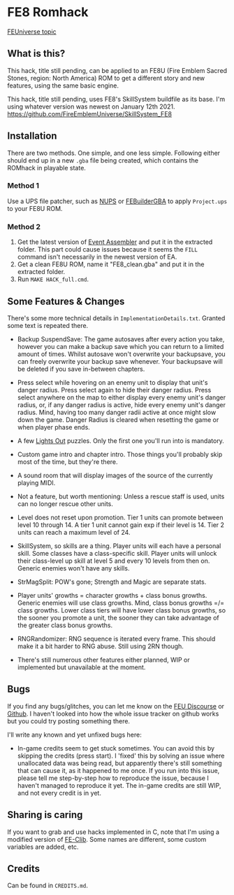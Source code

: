 # FE8 Romhack 

[FEUniverse topic](TODO)

## What is this?

This hack, title still pending, can be applied to an FE8U (Fire Emblem Sacred Stones, region: North America) ROM to get a different story and new features, using the same basic engine.

This hack, title still pending, uses FE8's SkillSystem buildfile as its base. I'm using whatever version was newest on January 12th 2021. https://github.com/FireEmblemUniverse/SkillSystem_FE8

## Installation

There are two methods. One simple, and one less simple. Following either should end up in a new `.gba` file being created, which contains the ROMhack in playable state.

### Method 1
Use a UPS file patcher, such as [NUPS](https://www.romhacking.net/utilities/606/) or [FEBuilderGBA](https://github.com/FEBuilderGBA/FEBuilderGBA) to apply `Project.ups` to your FE8U ROM.

### Method 2
1. Get the latest version of [Event Assembler](https://feuniverse.us/t/event-assembler/1749) and put it in the extracted folder. This part could cause issues because it seems the `FILL` command isn't necessarily in the newest version of EA.
2. Get a clean FE8U ROM, name it "FE8_clean.gba" and put it in the extracted folder.
3. Run `MAKE HACK_full.cmd`.

## Some Features & Changes

There's some more technical details in `ImplementationDetails.txt`. Granted some text is repeated there.
  - Backup SuspendSave: The game autosaves after every action you take, however you can make a backup save which you can return to a limited amount of times. Whilst autosave won't overwrite your backupsave, you can freely overwrite your backup save whenever. Your backupsave will be deleted if you save in-between chapters.
  
  - Press select while hovering on an enemy unit to display that unit's danger radius. Press select again to hide their danger radius. Press select anywhere on the map to either display every enemy unit's danger radius, or, if any danger radius is active, hide every enemy unit's danger radius. Mind, having too many danger radii active at once might slow down the game. Danger Radius is cleared when resetting the game or when player phase ends.

  - A few [Lights Out](https://en.wikipedia.org/wiki/Lights_Out_(game)) puzzles. Only the first one you'll run into is mandatory.

  - Custom game intro and chapter intro. Those things you'll probably skip most of the time, but they're there.
  
  - A sound room that will display images of the source of the currently playing MIDI.
  
  - Not a feature, but worth mentioning: Unless a rescue staff is used, units can no longer rescue other units.

  - Level does not reset upon promotion. Tier 1 units can promote between level 10 through 14. A tier 1 unit cannot gain exp if their level is 14. Tier 2 units can reach a maximum level of 24.
  
  - SkillSystem, so skills are a thing. Player units will each have a personal skill. Some classes have a class-specific skill. Player units will unlock their class-level up skill at level 5 and every 10 levels from then on. Generic enemies won't have any skills.
  
  - StrMagSplit: POW's gone; Strength and Magic are separate stats.
  
  - Player units' growths = character growths + class bonus growths. Generic enemies will use class growths. Mind, class bonus growths =/= class growths. Lower class tiers will have lower class bonus growths, so the sooner you promote a unit, the sooner they can take advantage of the greater class bonus growths.
  
  - RNGRandomizer: RNG sequence is iterated every frame. This should make it a bit harder to RNG abuse. Still using 2RN though.
  
  - There's still numerous other features either planned, WIP or implemented but unavailable at the moment.

## Bugs

If you find any bugs/glitches, you can let me know on the [FEU Discourse](https://feuniverse.us/u/Huichelaar/) or [Github](https://github.com/Huichelaar/HuichFE). I haven't looked into how the whole issue tracker on github works but you could try posting something there.

I'll write any known and yet unfixed bugs here:
  - In-game credits seem to get stuck sometimes. You can avoid this by skipping the credits (press start). I 'fixed' this by solving an issue where unallocated data was being read, but apparently there's still something that can cause it, as it happened to me once. If you run into this issue, please tell me step-by-step how to reproduce the issue, because I haven't managed to reproduce it yet. The in-game credits are still WIP, and not every credit is in yet.

## Sharing is caring
If you want to grab and use hacks implemented in C, note that I'm using a modified version of [FE-Clib](https://github.com/Huichelaar/FE-CLib). Some names are different, some custom variables are added, etc.

## Credits

Can be found in `CREDITS.md`.
